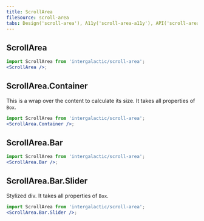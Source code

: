 ```yaml
---
title: ScrollArea
fileSource: scroll-area
tabs: Design('scroll-area'), A11y('scroll-area-a11y'), API('scroll-area-api'), Example('scroll-area-code'), Changelog('scroll-area-changelog')
---
```


## ScrollArea

```jsx
import ScrollArea from 'intergalactic/scroll-area';
<ScrollArea />;
```

<TypesView type="ScrollAreaProps" :types={...types} />

## ScrollArea.Container

This is a wrap over the content to calculate its size. It takes all properties of `Box`.

```jsx
import ScrollArea from 'intergalactic/scroll-area';
<ScrollArea.Container />;
```

## ScrollArea.Bar

```jsx
import ScrollArea from 'intergalactic/scroll-area';
<ScrollArea.Bar />;
```

<TypesView type="ScrollBarProps" :types={...types} />

## ScrollArea.Bar.Slider

Stylized div. It takes all properties of `Box`.

```jsx
import ScrollArea from 'intergalactic/scroll-area';
<ScrollArea.Bar.Slider />;
```

<script setup>import { data as types } from '@types.data.ts';</script>